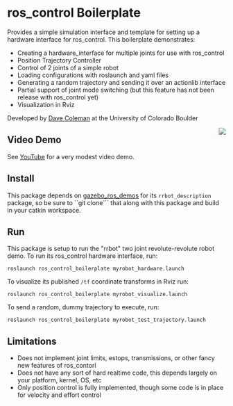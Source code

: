 # ros_control Boilerplate

Provides a simple simulation interface and template for setting up a hardware interface for ros_control. This boilerplate demonstrates:

 - Creating a hardware_interface for multiple joints for use with ros_control
 - Position Trajectory Controller
 - Control of 2 joints of a simple robot
 - Loading configurations with roslaunch and yaml files
 - Generating a random trajectory and sending it over an actionlib interface
 - Partial support of joint mode switching (but this feature has not been release with ros_control yet)
 - Visualization in Rviz

Developed by [Dave Coleman](dav.ee) at the University of Colorado Boulder

<img align="right" src="https://raw.github.com/davetcoleman/ros_control_boilerplate/indigo-devel/resources/screenshot.png" />

## Video Demo

See [YouTube](https://www.youtube.com/watch?v=Tpj2tx9uZ-o) for a very modest video demo.

## Install

This package depends on [gazebo_ros_demos](https://github.com/ros-simulation/gazebo_ros_demos) for its ``rrbot_description`` package, so be sure to ``git clone``` that along with this package and build in your catkin workspace.

## Run

This package is setup to run the "rrbot" two joint revolute-revolute robot demo. To run its ros_control hardware interface, run:

    roslaunch ros_control_boilerplate myrobot_hardware.launch

To visualize its published ``/tf`` coordinate transforms in Rviz run:

    roslaunch ros_control_boilerplate myrobot_visualize.launch

To send a random, dummy trajectory to execute, run:

    roslaunch ros_control_boilerplate myrobot_test_trajectory.launch

## Limitations

 - Does not implement joint limits, estops, transmissions, or other fancy new features of ros_contorl
 - Does not have any sort of hard realtime code, this depends largely on your platform, kernel, OS, etc
 - Only position control is fully implemented, though some code is in place for velocity and effort control
